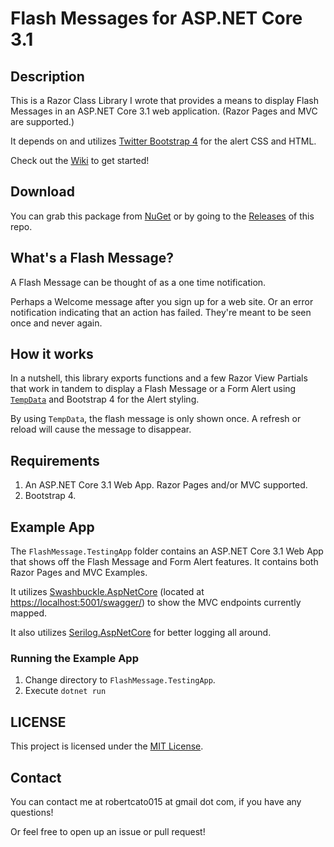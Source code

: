 # Flash Messages for ASP.NET Core 3.1

## Description
This is a Razor Class Library I wrote that provides a means to display Flash Messages in an ASP.NET Core 3.1 web application. (Razor Pages and MVC are supported.)

It depends on and utilizes [Twitter Bootstrap 4](https://getbootstrap.com/docs/4.4/getting-started/introduction/) for the alert CSS and HTML.

Check out the [Wiki](https://github.com/saiwolf/FlashMessage/wiki/Getting-Started) to get started!

## Download

You can grab this package from [NuGet](https://www.nuget.org/packages/SWMNU.Net.FlashMessage/)
or by going to the [Releases](https://github.com/saiwolf/FlashMessage/releases) of this repo.

## What's a Flash Message?
A Flash Message can be thought of as a one time notification.

Perhaps a Welcome message after you sign up for a web site. Or an error notification indicating
that an action has failed. They're meant to be seen once and never again.

## How it works

In a nutshell, this library exports functions and a few Razor View Partials that work in tandem
to display a Flash Message or a Form Alert using [`TempData`](https://docs.microsoft.com/en-us/aspnet/core/fundamentals/app-state?view=aspnetcore-3.1#tempdata) and 
Bootstrap 4 for the Alert styling.

By using `TempData`, the flash message is only shown
once. A refresh or reload will cause the message to disappear.

## Requirements

1. An ASP.NET Core 3.1 Web App. Razor Pages and/or MVC supported.
2. Bootstrap 4.

## Example App

The `FlashMessage.TestingApp` folder contains an ASP.NET Core 3.1 Web App that shows 
off the Flash Message and Form Alert features. It contains both Razor Pages and MVC Examples.

It utilizes [Swashbuckle.AspNetCore](https://github.com/domaindrivendev/Swashbuckle.AspNetCore) (located at [https://localhost:5001/swagger/](https://localhost:5001/swagger/))
to show the MVC endpoints currently mapped.

It also utilizes [Serilog.AspNetCore](https://github.com/serilog/serilog-aspnetcore) for better logging all around.

### Running the Example App

1. Change directory to `FlashMessage.TestingApp`.
2. Execute `dotnet run`

## LICENSE

This project is licensed under the [MIT License](LICENSE).

## Contact
You can contact me at robertcato015 at gmail dot com, if you have any questions!

Or feel free to open up an issue or pull request!